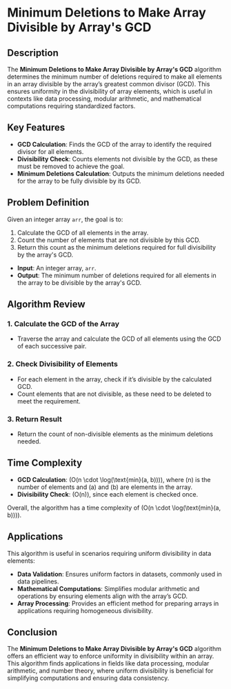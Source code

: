 # Minimum Deletions to Make Array Divisible by Array's GCD

## Description

The **Minimum Deletions to Make Array Divisible by Array's GCD** algorithm determines the minimum number of deletions required to make all elements in an array divisible by the array’s greatest common divisor (GCD). This ensures uniformity in the divisibility of array elements, which is useful in contexts like data processing, modular arithmetic, and mathematical computations requiring standardized factors.

## Key Features
- **GCD Calculation**: Finds the GCD of the array to identify the required divisor for all elements.
- **Divisibility Check**: Counts elements not divisible by the GCD, as these must be removed to achieve the goal.
- **Minimum Deletions Calculation**: Outputs the minimum deletions needed for the array to be fully divisible by its GCD.

## Problem Definition

Given an integer array `arr`, the goal is to:
1. Calculate the GCD of all elements in the array.
2. Count the number of elements that are not divisible by this GCD.
3. Return this count as the minimum deletions required for full divisibility by the array's GCD.

- **Input**: An integer array, `arr`.
- **Output**: The minimum number of deletions required for all elements in the array to be divisible by the array's GCD.

## Algorithm Review

### 1. Calculate the GCD of the Array
- Traverse the array and calculate the GCD of all elements using the GCD of each successive pair.

### 2. Check Divisibility of Elements
- For each element in the array, check if it’s divisible by the calculated GCD.
- Count elements that are not divisible, as these need to be deleted to meet the requirement.

### 3. Return Result
- Return the count of non-divisible elements as the minimum deletions needed.

## Time Complexity
- **GCD Calculation**: \(O(n \cdot \log(\text{min}(a, b)))\), where \(n\) is the number of elements and \(a\) and \(b\) are elements in the array.
- **Divisibility Check**: \(O(n)\), since each element is checked once.

Overall, the algorithm has a time complexity of \(O(n \cdot \log(\text{min}(a, b)))\).

## Applications

This algorithm is useful in scenarios requiring uniform divisibility in data elements:
- **Data Validation**: Ensures uniform factors in datasets, commonly used in data pipelines.
- **Mathematical Computations**: Simplifies modular arithmetic and operations by ensuring elements align with the array’s GCD.
- **Array Processing**: Provides an efficient method for preparing arrays in applications requiring homogeneous divisibility.

## Conclusion

The **Minimum Deletions to Make Array Divisible by Array's GCD** algorithm offers an efficient way to enforce uniformity in divisibility within an array. This algorithm finds applications in fields like data processing, modular arithmetic, and number theory, where uniform divisibility is beneficial for simplifying computations and ensuring data consistency.
